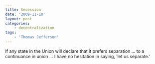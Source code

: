 ```yaml
---
title: Secession
date: '2009-11-10'
layout: post
categories:
    - decentralization
tags:
    - 'Thomas Jefferson'
---
```


If any state in the Union will declare that it prefers separation … to a continuance in union … I have no hesitation in saying, ‘let us separate.’